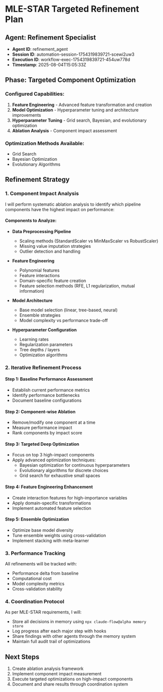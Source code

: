 # MLE-STAR Targeted Refinement Plan

## Agent: Refinement Specialist
- **Agent ID**: refinement_agent
- **Session ID**: automation-session-1754319839721-scewi2uw3
- **Execution ID**: workflow-exec-1754319839721-454uw778d
- **Timestamp**: 2025-08-04T15:05:33Z

## Phase: Targeted Component Optimization

### Configured Capabilities:
1. **Feature Engineering** - Advanced feature transformation and creation
2. **Model Optimization** - Hyperparameter tuning and architecture improvements
3. **Hyperparameter Tuning** - Grid search, Bayesian, and evolutionary optimization
4. **Ablation Analysis** - Component impact assessment

### Optimization Methods Available:
- Grid Search
- Bayesian Optimization
- Evolutionary Algorithms

## Refinement Strategy

### 1. Component Impact Analysis
I will perform systematic ablation analysis to identify which pipeline components have the highest impact on performance:

#### Components to Analyze:
- **Data Preprocessing Pipeline**
  - Scaling methods (StandardScaler vs MinMaxScaler vs RobustScaler)
  - Missing value imputation strategies
  - Outlier detection and handling
  
- **Feature Engineering**
  - Polynomial features
  - Feature interactions
  - Domain-specific feature creation
  - Feature selection methods (RFE, L1 regularization, mutual information)
  
- **Model Architecture**
  - Base model selection (linear, tree-based, neural)
  - Ensemble strategies
  - Model complexity vs performance trade-off
  
- **Hyperparameter Configuration**
  - Learning rates
  - Regularization parameters
  - Tree depths / layers
  - Optimization algorithms

### 2. Iterative Refinement Process

#### Step 1: Baseline Performance Assessment
- Establish current performance metrics
- Identify performance bottlenecks
- Document baseline configurations

#### Step 2: Component-wise Ablation
- Remove/modify one component at a time
- Measure performance impact
- Rank components by impact score

#### Step 3: Targeted Deep Optimization
- Focus on top 3 high-impact components
- Apply advanced optimization techniques:
  - Bayesian optimization for continuous hyperparameters
  - Evolutionary algorithms for discrete choices
  - Grid search for exhaustive small spaces

#### Step 4: Feature Engineering Enhancement
- Create interaction features for high-importance variables
- Apply domain-specific transformations
- Implement automated feature selection

#### Step 5: Ensemble Optimization
- Optimize base model diversity
- Tune ensemble weights using cross-validation
- Implement stacking with meta-learner

### 3. Performance Tracking

All refinements will be tracked with:
- Performance delta from baseline
- Computational cost
- Model complexity metrics
- Cross-validation stability

### 4. Coordination Protocol

As per MLE-STAR requirements, I will:
- Store all decisions in memory using `npx claude-flow@alpha memory store`
- Log progress after each major step with hooks
- Share findings with other agents through the memory system
- Maintain full audit trail of optimizations

## Next Steps

1. Create ablation analysis framework
2. Implement component impact measurement
3. Execute targeted optimizations on high-impact components
4. Document and share results through coordination system